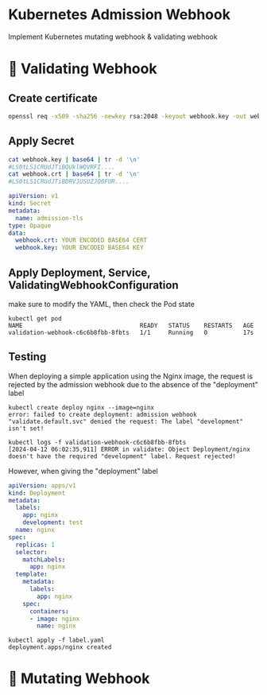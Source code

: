 # Kubernetes Admission Webhook
Implement Kubernetes mutating webhook &amp; validating webhook

# 📌 Validating Webhook
## Create certificate
```Bash
openssl req -x509 -sha256 -newkey rsa:2048 -keyout webhook.key -out webhook.crt -days 1024 -nodes -addext "subjectAltName = DNS.1:validate.default.svc"
```

## Apply Secret
```Bash
cat webhook.key | base64 | tr -d '\n'
#LS0tLS1CRUdJTiBQUklWQVRFI....
cat webhook.crt | base64 | tr -d '\n'
#LS0tLS1CRUdJTiBDRVJUSUZJQ0FUR....
```
```YAML
apiVersion: v1
kind: Secret
metadata:
  name: admission-tls
type: Opaque
data:
  webhook.crt: YOUR ENCODED BASE64 CERT
  webhook.key: YOUR ENCODED BASE64 KEY
```

## Apply Deployment, Service, ValidatingWebhookConfiguration
make sure to modify the YAML, then check the Pod state
```
kubectl get pod
NAME                                 READY   STATUS    RESTARTS   AGE
validation-webhook-c6c6b8fbb-8fbts   1/1     Running   0          17s
```

## Testing
When deploying a simple application using the Nginx image, the request is rejected by the admission webhook due to the absence of the "deployment" label
```
kubectl create deploy nginx --image=nginx
error: failed to create deployment: admission webhook "validate.default.svc" denied the request: The label "development" isn't set!
```
```
kubectl logs -f validation-webhook-c6c6b8fbb-8fbts
[2024-04-12 06:02:35,911] ERROR in validate: Object Deployment/nginx doesn't have the required "development" label. Request rejected!
```
However, when giving the "deployment" label
```Yaml
apiVersion: apps/v1
kind: Deployment
metadata:
  labels:
    app: nginx
    development: test
  name: nginx
spec:
  replicas: 1
  selector:
    matchLabels:
      app: nginx
  template:
    metadata:
      labels:
        app: nginx
    spec:
      containers:
      - image: nginx
        name: nginx
```
```
kubectl apply -f label.yaml
deployment.apps/nginx created
```

# 📌 Mutating Webhook
